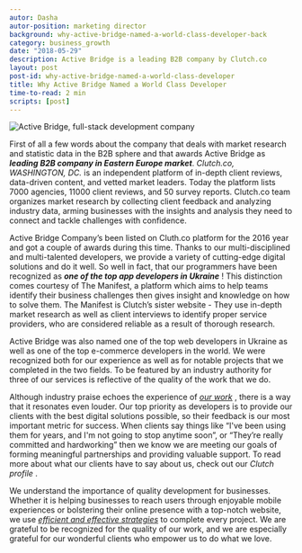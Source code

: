 ```yaml
---
autor: Dasha
autor-position: marketing director
background: why-active-bridge-named-a-world-class-developer-back
category: business_growth
date: "2018-05-29"
description: Active Bridge is a leading B2B company by Clutch.co
layout: post
post-id: why-active-bridge-named-a-world-class-developer
title: Why Active Bridge Named a World Class Developer
time-to-read: 2 min
scripts: [post]
---
```


![Active Bridge, full-stack development company](https://i.imgur.com/kDaEhQR.png)

First of all a few words about the company that deals with market research and statistic data in the B2B sphere and that awards Active Bridge as ***leading B2B company in Eastern Europe market***. *Clutch.co, WASHINGTON, DC.* is an independent platform of in-depth client reviews, data-driven content, and vetted market leaders. Today the platform lists 7000 agencies, 11000 client reviews, and 50 survey reports. Clutch.co team organizes market research by collecting client feedback and analyzing industry data, arming businesses with the insights and analysis they need to connect and tackle challenges with confidence. 

Active Bridge Company’s been listed on Cluth.co platform for the 2016 year and got a couple of awards during this time. Thanks to our multi-disciplined and multi-talented developers, we provide a variety of cutting-edge digital solutions and do it well. So well in fact, that our programmers have been recognized as ***one of the top app developers in Ukraine*** ! This distinction comes courtesy of The Manifest, a platform which aims to help teams identify their business challenges then gives insight and knowledge on how to solve them. The Manifest is Clutch’s sister website - They use in-depth market research as well as client interviews to identify proper service providers, who are considered reliable as a result of thorough research.

Active Bridge was also named one of the top web developers in Ukraine as well as one of the top e-commerce developers in the world. We were recognized both for our experience as well as for notable projects that we completed in the two fields. To be featured by an industry authority for three of our services is reflective of the quality of the work that we do.

Although industry praise echoes the experience of *[our work](https://active-bridge.com/portfolio)* , there is a way that it resonates even louder. Our top priority as developers is to provide our clients with the best digital solutions possible, so their feedback is our most important metric for success. When clients say things like “I've been using them for years, and I'm not going to stop anytime soon”, or “They’re really committed and hardworking” then we know we are meeting our goals of forming meaningful partnerships and providing valuable support. To read more about what our clients have to say about us, check out our *Clutch profile* .

We understand the importance of quality development for businesses. Whether it is helping businesses to reach users through enjoyable mobile experiences or bolstering their online presence with a top-notch website, we use *[ efficient and effective strategies](https://www.forbes.com/sites/forbestechcouncil/2016/05/09/the-benefits-of-using-agile-software-development/#61e9ac0b0f86)* to complete every project. We are grateful to be recognized for the quality of our work, and we are especially grateful for our wonderful clients who empower us to do what we love.

